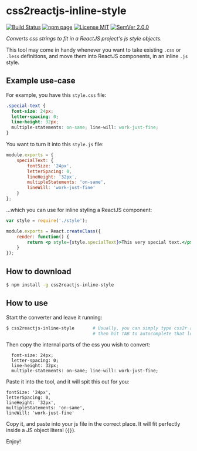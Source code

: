 # css2reactjs-inline-style

[![Build Status](https://travis-ci.org/hugojosefson/css2reactjs-inline-style.svg?branch=master)](https://travis-ci.org/hugojosefson/css2reactjs-inline-style)
[![npm page](https://img.shields.io/npm/v/css2reactjs-inline-style.svg)](https://npmjs.com/package/css2reactjs-inline-style)
[![License MIT](https://img.shields.io/npm/l/css2reactjs-inline-style.svg)](https://tldrlegal.com/license/mit-license)
[![SemVer 2.0.0](https://img.shields.io/badge/SemVer-2.0.0-lightgrey.svg)](http://semver.org/spec/v2.0.0.html)

_Converts css strings to fit in a ReactJS project's js style objects._

This tool may come in handy whenever you want to take existing `.css` or `.less` definitions, and move them into ReactJS components, in an inline `.js` style.

## Example use-case
For example, you have this `style.css` file:

```css
.special-text {
  font-size: 24px;
  letter-spacing: 0;
  line-height: 32px;
  multiple-statements: on-same; line-will: work-just-fine;
}
```

You want to turn it into this `style.js` file:

```js
module.exports = {
    specialText: {
        fontSize: '24px',
        letterSpacing: 0,
        lineHeight: '32px',
        multipleStatements: 'on-same',
        lineWill: 'work-just-fine'
    }
};
```

...which you can use for inline styling a ReactJS component:

```jsx
var style = require('./style');

module.exports = React.createClass({
    render: function() {
        return <p style={style.specialText}>This very special text.</p>;
    }
});
```

## How to download

```bash
$ npm install -g css2reactjs-inline-style
```

## How to use

Start the converter and leave it running:

```bash
$ css2reactjs-inline-style       # Usually, you can simply type css2r and
                                 # then hit TAB to autocomplete that long word.
```

Then copy the internal parts of the css you wish to convert:

```
  font-size: 24px;
  letter-spacing: 0;
  line-height: 32px;
  multiple-statements: on-same; line-will: work-just-fine;
```

Paste it into the tool, and it will spit this out for you:

```
fontSize: '24px',
letterSpacing: 0,
lineHeight: '32px',
multipleStatements: 'on-same',
lineWill: 'work-just-fine'
```

Copy it, and paste into your js file in the correct place. It will fit perfectly inside a JS object literal (`{}`).

Enjoy!
